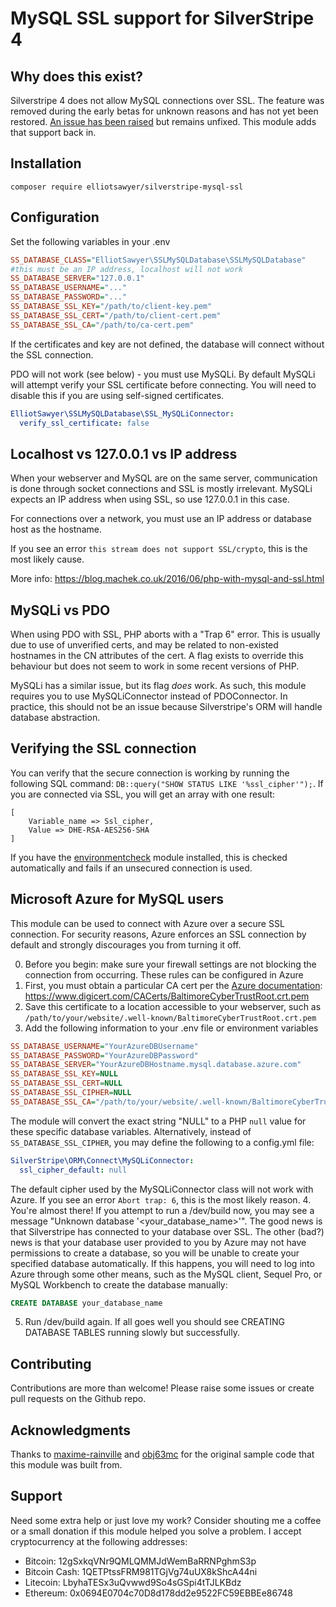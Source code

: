 MySQL SSL support for SilverStripe 4
====================================

Why does this exist?
--------------------
Silverstripe 4 does not allow MySQL connections over SSL. The feature was removed during the early betas for unknown reasons and has not yet been restored. [An issue has been raised](https://github.com/silverstripe/silverstripe-framework/issues/8871) but remains unfixed. This module adds that support back in.

Installation
------------
`composer require elliotsawyer/silverstripe-mysql-ssl`

Configuration
-------------
Set the following variables in your .env
```ini
SS_DATABASE_CLASS="ElliotSawyer\SSLMySQLDatabase\SSLMySQLDatabase"
#this must be an IP address, localhost will not work
SS_DATABASE_SERVER="127.0.0.1"
SS_DATABASE_USERNAME="..."
SS_DATABASE_PASSWORD="..."
SS_DATABASE_SSL_KEY="/path/to/client-key.pem"
SS_DATABASE_SSL_CERT="/path/to/client-cert.pem"
SS_DATABASE_SSL_CA="/path/to/ca-cert.pem"
```

If the certificates and key are not defined, the database will connect without the SSL connection.

PDO will not work (see below) - you must use MySQLi. By default MySQLi will attempt verify your SSL certificate before connecting. You will need to disable this if you are using self-signed certificates.
```yml
ElliotSawyer\SSLMySQLDatabase\SSL_MySQLiConnector:
  verify_ssl_certificate: false
```

Localhost vs 127.0.0.1 vs IP address
------------------------------------
When your webserver and MySQL are on the same server, communication is done through socket connections and SSL is mostly irrelevant. MySQLi expects an IP address when using SSL, so use 127.0.0.1 in this case.

For connections over a network, you must use an IP address or database host as the hostname.

If you see an error `this stream does not support SSL/crypto`, this is the most likely cause.

More info: https://blog.machek.co.uk/2016/06/php-with-mysql-and-ssl.html

MySQLi vs PDO
-------------
When using PDO with SSL, PHP aborts with a "Trap 6" error. This is usually due to use of unverified certs, and may be related to non-existed hostnames in the CN attributes of the cert. A flag exists to override this behaviour but does not seem to work in some recent versions of PHP.

MySQLi has a similar issue, but its flag _does_ work. As such, this module requires you to use MySQLiConnector instead of PDOConnector. In practice, this should not be an issue because Silverstripe's ORM will handle database abstraction.


Verifying the SSL connection
----------------------------
You can verify that the secure connection is working by running the following SQL command: `DB::query("SHOW STATUS LIKE '%ssl_cipher'");`. If you are connected via SSL, you will get an array with one result: 
```
[
    Variable_name => Ssl_cipher,
    Value => DHE-RSA-AES256-SHA
]
```

If you have the [environmentcheck](https://github.com/silverstripe/silverstripe-environmentcheck) module installed, this is checked automatically and fails if an unsecured connection is used.

Microsoft Azure for MySQL users
-------------------------------
This module can be used to connect with Azure over a secure SSL connection. For security reasons, Azure enforces an SSL connection by default and strongly discourages you from turning it off. 

0. Before you begin: make sure your firewall settings are not blocking the connection from occurring. These rules can be configured in Azure
1. First, you must obtain a particular CA cert per the [Azure documentation](https://docs.microsoft.com/en-us/azure/mysql/howto-configure-ssl): https://www.digicert.com/CACerts/BaltimoreCyberTrustRoot.crt.pem
2. Save this certificate to a location accessible to your webserver, such as `/path/to/your/website/.well-known/BaltimoreCyberTrustRoot.crt.pem`
3. Add the following information to your .env file or environment variables
```ini
SS_DATABASE_USERNAME="YourAzureDBUsername"
SS_DATABASE_PASSWORD="YourAzureDBPassword"
SS_DATABASE_SERVER="YourAzureDBHostname.mysql.database.azure.com"
SS_DATABASE_SSL_KEY=NULL
SS_DATABASE_SSL_CERT=NULL
SS_DATABASE_SSL_CIPHER=NULL
SS_DATABASE_SSL_CA="/path/to/your/website/.well-known/BaltimoreCyberTrustRoot.crt.pem"
```
The module will convert the exact string "NULL" to a PHP `null` value for these specific database variables. Alternatively, instead of `SS_DATABASE_SSL_CIPHER`, you may define the following to a config.yml file:
```yml
SilverStripe\ORM\Connect\MySQLiConnector:
  ssl_cipher_default: null
```
The default cipher used by the MySQLiConnector class will not work with Azure. If you see an error `Abort trap: 6`, this is the most likely reason.
4. You're almost there! If you attempt to run a /dev/build now, you may see a message "Unknown database '<your_database_name>'". The good news is that Silverstripe has connected to your database over SSL. The other (bad?) news is that your database user provided to you by Azure may not have permissions to create a database, so you will be unable to create your specified database automatically. If this happens, you will need to log into Azure through some other means, such as the MySQL client, Sequel Pro, or MySQL Workbench to create the database manually:
```sql
CREATE DATABASE your_database_name
```
5. Run /dev/build again. If all goes well you should see CREATING DATABASE TABLES running slowly but successfully.

Contributing
------------
Contributions are more than welcome! Please raise some issues or create pull requests on the Github repo.

Acknowledgments
------------
Thanks to [maxime-rainville](https://github.com/maxime-rainville) and [obj63mc](https://github.com/obj63mc) for the original sample code that this module was built from.

Support
--------
Need some extra help or just love my work? Consider shouting me a coffee or a small donation if this module helped you solve a problem. I accept cryptocurrency at the following addresses:
* Bitcoin: 12gSxkqVNr9QMLQMMJdWemBaRRNPghmS3p
* Bitcoin Cash: 1QETPtssFRM981TGjVg74uUX8kShcA44ni
* Litecoin: LbyhaTESx3uQvwwd9So4sGSpi4tTJLKBdz
* Ethereum: 0x0694E0704c70D8d178dd2e9522FC59EBBEe86748
